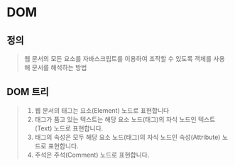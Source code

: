 # DOM

## 정의

> 웹 문서의 모든 요소를 자바스크립트를 이용하여 조작할 수 있도록 객체를 사용해 문서를 해석하는 방법

## DOM 트리

> 1. 웹 문서의 태그는 요소(Element) 노드로 표현합니다
> 2. 태그가 품고 있는 텍스트는 해당 요소 노드(태그)의 자식 노드인 텍스트(Text) 노드로 표현합니다.
> 3. 태그의 속성은 모두 해당 요소 노드(태그)의 자식 노드인 속성(Attribute) 노드로 표현합니다.
> 4. 주석은 주석(Comment) 노드로 표현합니다.

